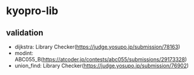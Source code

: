 # kyopro-lib
## validation
* dijkstra: Library Checker(https://judge.yosupo.jp/submission/78163)
* modint: ABC055_B(https://atcoder.jp/contests/abc055/submissions/29173328)
* union_find: Library Checker(https://judge.yosupo.jp/submission/76902)